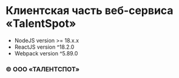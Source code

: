 # Клиентская часть веб-сервиса «TalentSpot»  

- NodeJS version >= 18.x.x
- ReactJS version ^18.2.0
- Webpack version ^5.89.0

### © ООО «ТАЛЕНТСПОТ»
